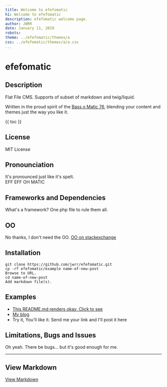 ```yaml
---
title: Welcome to efefomatic
h1: Welcome to efefomatic
description: efefomatic welcome page.
author: JWRR
date: January 11, 2019
robots:
theme: ../efefomatic/themes/a
css: ../efefomatic/themes/a/a.css
...
```


# efefomatic
## Description
Flat File CMS. Supports of subset of markdown and twig/liquid.

Written in the proud spirit of the [Bass o Matic 76](https://www.youtube.com/watch?v=2HKTx5WFcs0),
blending your content and themes just the way you like it.

{{ toc }}

<a name="license"></a>
## License
MIT License

## Pronounciation
It's pronounced just like it's spelt.  
EFF EFF OH MATIC

<a name="frameworks"></a>
## Frameworks and Dependencies
What's a framework? 
One php file to rule them all.

<a name="00"></a>
## OO
No thanks, I don't need the OO.
[OO on stackexchange](https://travel.stackexchange.com/questions/71995/why-is-this-bathroom-symbol-in-germany-00)


<a name="install"></a>
## Installation

```
git clone https://github.com/jwrr/efefomatic.git
cp -rf efefomatic/example name-of-new-post
Browse to URL.
cd name-of-new-post
Add markdown file(s).
```
<a name="examples"></a>
## Examples

* [This README.md renders okay. Click to see](http://jwrr.com/blog/efefomatic)
* [My blog](http://jwrr.com/blog)
* Try it, You'll like it. Send me your link and I'll post it here

<a name="tbd"></a>
## Limitations, Bugs and Issues
Oh yeah. There be bugs... but it's good enough for me.
___

<a name="view-markdown"></a>
## View Markdown
[View Markdown](README.md)

